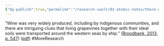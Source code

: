 ```yaml
---
{"dg-publish":true,"permalink":"/research-vault/02-atomic-notes/there-are-clues-that-living-grapevines-and-their-ideal-soils-were-transported-by-ship/"}
---
```


“Wine was very widely produced, including by indigenous communities, and there are intriguing clues that living grapevines together with their ideal soils were transported around the western seas by ship.” ([Broodbank, 2013, p. 547](zotero://select/library/items/IR54JIQG)) ([pdf](zotero://open-pdf/library/items/85K7BT2G?page=513&annotation=LZY3VI4G)) #MoreResearch
